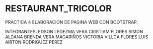 # RESTAURANT_TRICOLOR
PRACTICA 4
ELABORACION DE PAGINA WEB CON BOOTSTRAP.

INTEGRANTES: EDSON LEDEZMA VERA
             CRISTIAM FLORES SIMON
             ALDANA BRENDA VERA MAGARIÑOS
             VICTORIA VILLCA FLORES
             LUIS AIRTON RODRIGUEZ PEREZ
